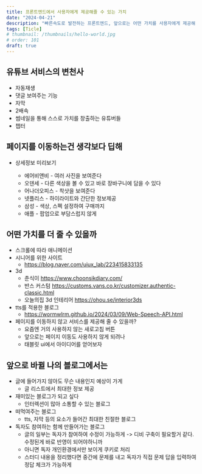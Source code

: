 ```yaml
---
title: 프론트엔드에서 사용자에게 제공해줄 수 있는 가치
date: "2024-04-21"
description: "빠른속도로 발전하는 프론트엔드, 앞으로는 어떤 가치를 사용자에게 제공해 줄 수 있을까"
tags: [Ticle]
# thumbnail: /thumbnails/hello-world.jpg
# order: 101
draft: true
---
```


## 유튜브 서비스의 변천사

- 자동재생
- 댓글 보여주는 기능
- 자막
- 2배속
- 썸네일을 통해 스스로 가치를 창출하는 유튜버들
- 챕터

## 페이지를 이동하는건 생각보다 딥해

- 상세정보 미리보기

  - 에어비앤비 - 여러 사진을 보여준다
  - 오덴세 - 다른 색상을 볼 수 있고 바로 장바구니에 담을 수 있다
  - 어나더오피스 - 착샷을 보여준다
  - 넷플리스 - 하이라이트와 간단한 정보제공
  - 삼성 - 색상, 스펙 설정하여 구매까지
  - 애플 - 팝업으로 부담스럽지 않게

## 어떤 가치를 더 줄 수 있을까

- 스크롤에 따라 애니메이션
- 시니어를 위한 사이트
  - https://blog.naver.com/uiux_lab/223415833135
- 3d
  - 춘식이 https://www.choonsikdiary.com/
  - 반스 커스텀 https://customs.vans.co.kr/customizer.authentic-classic.html
  - 오늘의집 3d 인테리어 https://ohou.se/interior3ds
- tts를 적용한 블로그
  - https://wormwlrm.github.io/2024/03/09/Web-Speech-API.html
- 페이지를 이동하지 않고 서비스를 제공해 줄 수 있을까?
  - 요즘엔 거의 사용하지 않는 새로고침 버튼
  - 앞으로는 페이지 이동도 사용하지 않게 되려나
  - 태블릿 ui에서 아이디어를 얻어보자

## 앞으로 바뀔 나의 블로그에서는

- 글에 들어가지 않아도 무슨 내용인지 예상이 가게
  - 글 리스트에서 최대한 정보 제공
- 재미있는 블로그가 되고 싶다
  - 인터렉션이 많아 소통할 수 있는 블로그
- 떠먹여주는 블로그
  - tts, 자막 등의 요소가 들어간 최대한 친절한 블로그
- 독자도 참여하는 함께 만들어가는 블로그
  - 글의 일부는 독자가 참여하여 수정이 가능하게 -> 디비 구축이 필요할거 같다. 수정된게 바로 반영이 되어야하니까
  - 아니면 독자 개인환경에서만 보이게 쿠키로 처리
  - 스터디 내용을 정리했다면 중간에 문제를 내고 독자가 직접 문제 답을 입력하여 정답 체크가 가능하게
